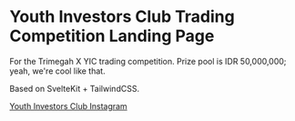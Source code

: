 # Youth Investors Club Trading Competition Landing Page

For the Trimegah X YIC trading competition. Prize pool is IDR 50,000,000; yeah, we're cool like that.

Based on SvelteKit + TailwindCSS.

[Youth Investors Club Instagram](https://www.instagram.com/youthinvestorsclub.id/)